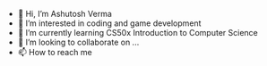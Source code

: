 - 👋 Hi, I’m Ashutosh Verma
- 👀 I’m interested in coding and game development
- 🌱 I’m currently learning CS50x Introduction to Computer Science
- 💞️ I’m looking to collaborate on ...
- 📫 How to reach me 

<!---
ashufc/ashufc is a ✨ special ✨ repository because its `README.md` (this file) appears on your GitHub profile.
You can click the Preview link to take a look at your changes.
--->
